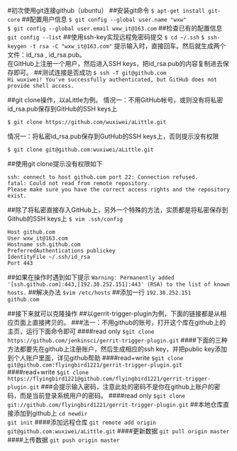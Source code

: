 #初次使用git连接github（ubuntu）
##安装git命令
`$ apt-get install git-core`
##配置用户信息
`$ git config --global user.name "wxw"`  
`$ git config --global user.email wxw_it@163.com`
##检查已有的配置信息
`git config --list`
##使用ssh-key实现远程免密码提交
`$ cd ~/.ssh`
`$ ssh-keygen -t rsa -C "wxw_it@163.com"`
提示输入时，直接回车。然后就生成两个文件：id_rsa , id_rsa.pub。  
在GitHub上注册一个用户，然后进入SSH keys，把id_rsa.pub的内容复制进去保存即可。
##测试连接是否成功
`$ ssh -T git@github.com`  
`Hi wuxiwei! You've successfully authenticated, but GitHub does not provide shell access.`

##git clone操作，以aLittle为例。
情况一：不用GitHub帐号，或则没有将私密id_rsa.pub保存到GitHub的SSH keys上

`$ git clone https://github.com/wuxiwei/aLittle.git`

情况一：将私密id_rsa.pub保存到GutHub的SSH keys上，否则提示没有权限

`$ git clone git@github.com:wuxiwei/aLittle.git`

##使用git clone提示没有权限如下
```
ssh: connect to host github.com port 22: Connection refused.
fatal: Could not read from remote repository.
Please make sure you have the correct access rights and the repository exist.
```
##除了将私密直接存入GitHub上，另外一个特殊的方法，实质都是将私密保存到Github的SSH keys上
`$ vim .ssh/config`  
```
Host github.com
User wxw_it@163.com
Hostname ssh.github.com
PreferredAuthentications publickey
IdentityFile ~/.ssh/id_rsa
Port 443
```
##如果在操作时遇到如下提示
`Warning: Permanently added '[ssh.github.com]:443,[192.30.252.151]:443' (RSA) to the list of known hosts.`
##解决办法
`$vim /etc/hosts`
##添加一行
`192.30.252.151   github.com`

##接下来就可以克隆操作
##以gerrit-trigger-plugin为例，下面的链接都是从相应页面上直接拷贝的。
###法一：不用github的账号，打开这个库在github上的主页，运行下面命令即可
####read only
`$git clone https://github.com/jenkinsci/gerrit-trigger-plugin.git`
####下面的三种方法都要先在github上注册账户，然后生成相应的ssh key，并把public key添加到个人账户里面，详见github帮助
####read+write
`$git clone git@github.com:flyingbird1221/gerrit-trigger-plugin.git`
####read+write
`$git clone https://flyingbird1221@github.com/flyingbird1221/gerrit-trigger-plugin.git`
###会提示输入密码，注意此处的密码不是你在github上账户的密码，而是当前登录系统用户的密码。
####read only
`$git clone git://github.com/flyingbird1221/gerrit-trigger-plugin.git`
##本地仓库直接添加到github上
`cd newdir`  
`git init`
####添加远程仓库
`git remote add origin git@github.com:wuxiwei/aLittle.git`
####更新数据
`git pull origin master`
####上传数据
`git push origin master`
